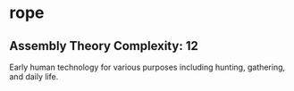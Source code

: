 # rope

## Assembly Theory Complexity: 12
Early human technology for various purposes including hunting, gathering, and daily life.
